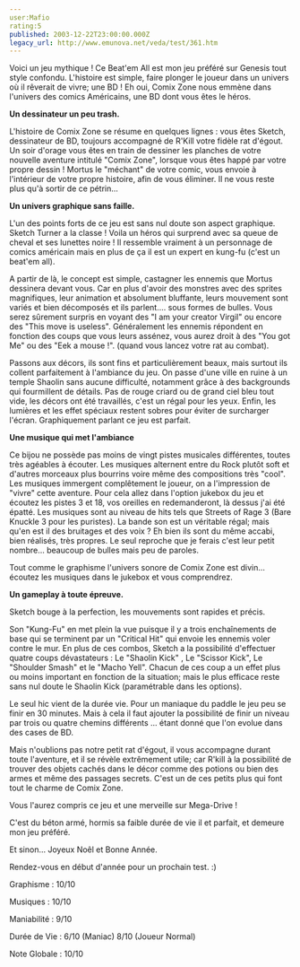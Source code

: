 ```yaml
---
user:Mafio
rating:5
published: 2003-12-22T23:00:00.000Z
legacy_url: http://www.emunova.net/veda/test/361.htm
---
```

Voici un jeu mythique ! Ce Beat'em All est mon jeu préféré sur Genesis tout style confondu. L'histoire est simple, faire plonger le joueur dans un univers où il rêverait de vivre; une BD ! Eh oui, Comix Zone nous emmène dans l'univers des comics Américains, une BD dont vous êtes le héros.  

  

  

**Un dessinateur un peu trash.**  

  

L'histoire de Comix Zone se résume en quelques lignes : vous êtes Sketch, dessinateur de BD, toujours accompagné de R'Kill votre fidèle rat d'égout. Un soir d'orage vous êtes en train de dessiner les planches de votre nouvelle aventure intitulé "Comix Zone", lorsque vous êtes happé par votre propre dessin ! Mortus le "méchant" de votre comic, vous envoie à l'intérieur de votre propre histoire, afin de vous éliminer. Il ne vous reste plus qu'à sortir de ce pétrin...  

  

  

**Un univers graphique sans faille.**  

  

L'un des points forts de ce jeu est sans nul doute son aspect graphique. Sketch Turner a la classe ! Voila un héros qui surprend avec sa queue de cheval et ses lunettes noire ! Il ressemble vraiment à un personnage de comics américain mais en plus de ça il est un expert en kung-fu (c'est un beat'em all).  

A partir de là, le concept est simple, castagner les ennemis que Mortus dessinera devant vous. Car en plus d'avoir des monstres avec des sprites magnifiques, leur animation et absolument bluffante, leurs mouvement sont variés et bien décomposés et ils parlent.... sous formes de bulles. Vous serez sûrement surpris en voyant des "I am your creator Virgil" ou encore des "This move is useless". Généralement les ennemis répondent en fonction des coups que vous leurs assénez, vous aurez droit à des "You got Me" ou des "Eek a mouse !". (quand vous lancez votre rat au combat).  

Passons aux décors, ils sont fins et particulièrement beaux, mais surtout ils collent parfaitement à l'ambiance du jeu. On passe d'une ville en ruine à un temple Shaolin sans aucune difficulté, notamment grâce à des backgrounds qui fourmillent de détails. Pas de rouge criard ou de grand ciel bleu tout vide, les décors ont été travaillés, c'est un régal pour les yeux. Enfin, les lumières et les effet spéciaux restent sobres pour éviter de surcharger l'écran. Graphiquement parlant ce jeu est parfait.  

  

  

**Une musique qui met l'ambiance**  

  

Ce bijou ne possède pas moins de vingt pistes musicales différentes, toutes très agéables à écouter. Les musiques alternent entre du Rock plutôt soft et d'autres morceaux plus bourrins voire même des compositions très "cool". Les musiques immergent complêtement le joueur, on a l'impression de "vivre" cette aventure. Pour cela allez dans l'option jukebox du jeu et écoutez les pistes 3 et 18, vos oreilles en redemanderont, là dessus j'ai été épatté. Les musiques sont au niveau de hits tels que Streets of Rage 3 (Bare Knuckle 3 pour les puristes). La bande son est un véritable régal; mais qu'en est il des bruitages et des voix ? Eh bien ils sont du même accabi, bien réalisés, très propres. Le seul reproche que je ferais c'est leur petit nombre... beaucoup de bulles mais peu de paroles.  

Tout comme le graphisme l'univers sonore de Comix Zone est divin... écoutez les musiques dans le jukebox et vous comprendrez.  

  

  

**Un gameplay à toute épreuve.**  

  

Sketch bouge à la perfection, les mouvements sont rapides et précis.  

Son "Kung-Fu" en met plein la vue puisque il y a trois enchaînements de base qui se terminent par un "Critical Hit" qui envoie les ennemis voler contre le mur. En plus de ces combos, Sketch a la possibilité d'effectuer quatre coups dévastateurs : Le "Shaolin Kick" , Le "Scissor Kick", Le "Shoulder Smash" et le "Macho Yell". Chacun de ces coup a un effet plus ou moins important en fonction de la situation; mais le plus efficace reste sans nul doute le Shaolin Kick (paramétrable dans les options).  

Le seul hic vient de la durée vie. Pour un maniaque du paddle le jeu peu se finir en 30 minutes. Mais à cela il faut ajouter la possibilité de finir un niveau par trois ou quatre chemins différents ... étant donné que l'on evolue dans des cases de BD.  

Mais n'oublions pas notre petit rat d'égout, il vous accompagne durant toute l'aventure, et il se révèle extrêmement utile; car R'kill à la possibilité de trouver des objets cachés dans le décor comme des potions ou bien des armes et même des passages secrets. C'est un de ces petits plus qui font tout le charme de Comix Zone.  

  

  

Vous l'aurez compris ce jeu et une merveille sur Mega-Drive !  

C'est du béton armé, hormis sa faible durée de vie il et parfait, et demeure mon jeu préféré.  

  

Et sinon... Joyeux Noêl et Bonne Année.  

Rendez-vous en début d'année pour un prochain test. :)  

  

  

Graphisme : 10/10  

Musiques : 10/10  

Maniabilité : 9/10  

Durée de Vie : 6/10 (Maniac) 8/10 (Joueur Normal)  

  

Note Globale : 10/10